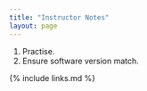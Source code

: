```yaml
---
title: "Instructor Notes"
layout: page
---
```

1. Practise. 
2. Ensure software version match. 


{% include links.md %}
